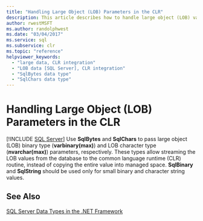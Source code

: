 ```yaml
---
title: "Handling Large Object (LOB) Parameters in the CLR"
description: This article describes how to handle large object (LOB) values for parameters in SQL Server CLR integration. Use SqlBytes and SqlChars for LOB types.
author: rwestMSFT
ms.author: randolphwest
ms.date: "03/04/2017"
ms.service: sql
ms.subservice: clr
ms.topic: "reference"
helpviewer_keywords:
  - "large data, CLR integration"
  - "LOB data [SQL Server], CLR integration"
  - "SqlBytes data type"
  - "SqlChars data type"
---
```

# Handling Large Object (LOB) Parameters in the CLR
 [!INCLUDE [SQL Server](../../includes/applies-to-version/sqlserver.md)]
  Use **SqlBytes** and **SqlChars** to pass large object (LOB) binary type (**varbinary(max)**) and LOB character type (**nvarchar(max)**) parameters, respectively. These types allow streaming the LOB values from the database to the common language runtime (CLR) routine, instead of copying the entire value into managed space. **SqlBinary** and **SqlString** should be used only for small binary and character string values.  
  
## See Also  
 [SQL Server Data Types in the .NET Framework](../../relational-databases/clr-integration-database-objects-types-net-framework/sql-server-data-types-in-the-net-framework.md)  
  
  
